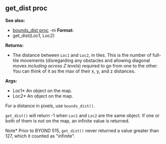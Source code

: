 ## get_dist proc
**See also:**
*   [bounds_dist proc](/ref/proc/bounds_dist.md) -m<!-- -->
**Format:**
*   get_dist(Loc1, Loc2)
<!-- -->
**Returns:**
*   The distance between `Loc1` and `Loc2`, in tiles. This is the number
    of full-tile movements (disregarding any obstacles and allowing
    diagonal moves *including across Z levels*) required to go from one
    to the other. You can think of it as the max of their x, y, and z
    distances.
<!-- -->
**Args:**
*   Loc1* An object on the map.
*   Loc2* An object on the map.


For a distance in pixels, use `bounds_dist()`.


`get_dist()` will return -1 when `Loc1` and `Loc2` are the same
object. If one or both of them is not on the map, an infinite value is
returned. 

Note* Prior to BYOND 515, `get_dist()` never returned
a value greater than 127, which it counted as \"infinite\".